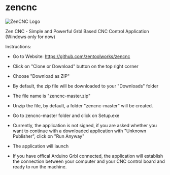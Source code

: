 # zencnc

![ZenCNC Logo](http://www.zencnc.com//wp-content/themes/emporium/images/logo.png)

Zen CNC - Simple and Powerful Grbl Based CNC Control Application (Windows only for now)

Instructions:

  * Go to Website: https://github.com/zentoolworks/zencnc
  * Click on "Clone or Download" button on the top right corner
  * Choose "Download as ZIP"
  
  * By default, the zip file will be downloaded to your "Downloads" folder
  * The file name is "zencnc-master.zip"
  * Unzip the file, by default, a folder "zencnc-master" will be created.
  * Go to zencnc-master folder and click on Setup.exe
  * Currently, the application is not signed, if you are asked whether you want to continue with a downloaded application with "Unknown Publisher", click on "Run Anyway"
  * The application will launch
  * If you have offical Arduino Grbl connected, the application will establish the connection between your computer and your CNC control board and ready to run the machine.

